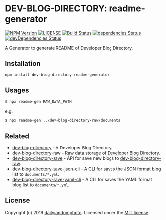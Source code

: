 # DEV-BLOG-DIRECTORY: readme-generator

[![NPM Version][npm-version-image]][npm-url]
[![LICENSE][license-image]][license-url]
[![Build Status][travis-image]][travis-url]
[![dependencies Status][dependencies-image]][dependencies-url]
[![devDependencies Status][devDependencies-image]][devDependencies-url]

A Generator to generate README of Developer Blog Directory.

## Installation

```sh
npm install dev-blog-directory-readme-generator
```

## Usages
```sh
$ npx readme-gen RAW_DATA_PATH
```
e.g.
```sh
$ npx readme-gen ../dev-blog-directory-raw/documents
```

## Related

- [dev-blog-directory](https://github.com/dev-blog-directory/dev-blog-directory) - A Developer Blog Directory.
- [dev-blog-directory-raw](https://github.com/dailyrandomphoto/dev-blog-directory-raw) - Raw data storage of [Developer Blog Directory](https://github.com/dev-blog-directory/dev-blog-directory).
- [dev-blog-directory-save](https://github.com/dailyrandomphoto/dev-blog-directory-save) - API for save new blogs to [dev-blog-directory-raw](https://github.com/dailyrandomphoto/dev-blog-directory-raw).
- [dev-blog-directory-save-json-cli](https://github.com/dailyrandomphoto/dev-blog-directory-save-json-cli) - A CLI for saves the JSON format blog list to `documents/*.yml`.
- [dev-blog-directory-save-yaml-cli](https://github.com/dailyrandomphoto/dev-blog-directory-save-yaml-cli) - A CLI for saves the YAML format blog list to `documents/*.yml`.

## License
Copyright (c) 2019 [dailyrandomphoto][my-url]. Licensed under the [MIT license][license-url].

[my-url]: https://github.com/dailyrandomphoto
[npm-url]: https://www.npmjs.com/package/dev-blog-directory-readme-generator
[travis-url]: https://travis-ci.org/dev-blog-directory/dev-blog-directory-readme-generator
[coveralls-url]: https://coveralls.io/github/dev-blog-directory/dev-blog-directory-readme-generator?branch=master
[license-url]: LICENSE
[dependencies-url]: https://david-dm.org/dev-blog-directory/dev-blog-directory-readme-generator
[devDependencies-url]: https://david-dm.org/dev-blog-directory/dev-blog-directory-readme-generator?type=dev

[npm-downloads-image]: https://img.shields.io/npm/dm/dev-blog-directory-readme-generator
[npm-version-image]: https://img.shields.io/npm/v/dev-blog-directory-readme-generator
[license-image]: https://img.shields.io/npm/l/dev-blog-directory-readme-generator
[travis-image]: https://img.shields.io/travis/dev-blog-directory/dev-blog-directory-readme-generator
[coveralls-image]: https://img.shields.io/coveralls/github/dev-blog-directory/dev-blog-directory-readme-generator
[dependencies-image]: https://img.shields.io/david/dev-blog-directory/dev-blog-directory-readme-generator
[devDependencies-image]: https://img.shields.io/david/dev/dev-blog-directory/dev-blog-directory-readme-generator
